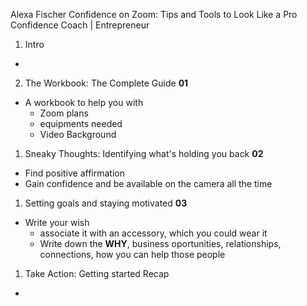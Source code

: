 Alexa Fischer
  Confidence on Zoom: Tips and Tools to Look Like a Pro
  Confidence Coach | Entrepreneur

1. Intro
  - 

2. The Workbook: The Complete Guide **01**
  - A workbook to help you with 
    - Zoom plans
    - equipments needed
    - Video Background

1. Sneaky Thoughts: Identifying what's holding you back **02**
  - Find positive affirmation
  - Gain confidence and be available on the camera all the time

1. Setting goals and staying motivated **03**
  - Write your wish
    - associate it with an accessory, which you could wear it
    - Write down the **WHY**, business oportunities, relationships, connections, how you can help those people

1. Take Action: Getting started Recap
  - 
